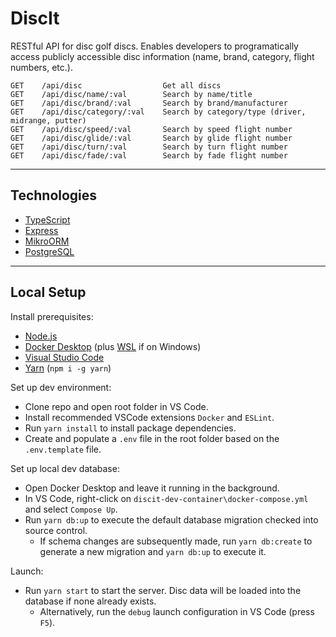 # DiscIt

RESTful API for disc golf discs. Enables developers to programatically access publicly accessible disc information (name, brand, category, flight numbers, etc.).

```text
GET    /api/disc                  Get all discs
GET    /api/disc/name/:val        Search by name/title
GET    /api/disc/brand/:val       Search by brand/manufacturer
GET    /api/disc/category/:val    Search by category/type (driver, midrange, putter)
GET    /api/disc/speed/:val       Search by speed flight number
GET    /api/disc/glide/:val       Search by glide flight number
GET    /api/disc/turn/:val        Search by turn flight number
GET    /api/disc/fade/:val        Search by fade flight number
```

---

## Technologies

- [TypeScript](https://www.typescriptlang.org/)
- [Express](https://expressjs.com/)
- [MikroORM](https://mikro-orm.io/)
- [PostgreSQL](https://www.postgresql.org/)

---

## Local Setup

Install prerequisites:

- [Node.js](https://nodejs.org/en/download/)
- [Docker Desktop](https://www.docker.com/products/docker-desktop) (plus [WSL](https://docs.microsoft.com/en-us/windows/wsl/install-manual) if on Windows)
- [Visual Studio Code](https://code.visualstudio.com/download)
- [Yarn](https://classic.yarnpkg.com/en/) (`npm i -g yarn`)

Set up dev environment:

- Clone repo and open root folder in VS Code.
- Install recommended VSCode extensions `Docker` and `ESLint`.
- Run `yarn install` to install package dependencies.
- Create and populate a `.env` file in the root folder based on the `.env.template` file.

Set up local dev database:

- Open Docker Desktop and leave it running in the background.
- In VS Code, right-click on `discit-dev-container\docker-compose.yml` and select `Compose Up`.
- Run `yarn db:up` to execute the default database migration checked into source control.
  - If schema changes are subsequently made, run `yarn db:create` to generate a new migration and `yarn db:up` to execute it.

Launch:

- Run `yarn start` to start the server. Disc data will be loaded into the database if none already exists.
  - Alternatively, run the `debug` launch configuration in VS Code (press `F5`).
